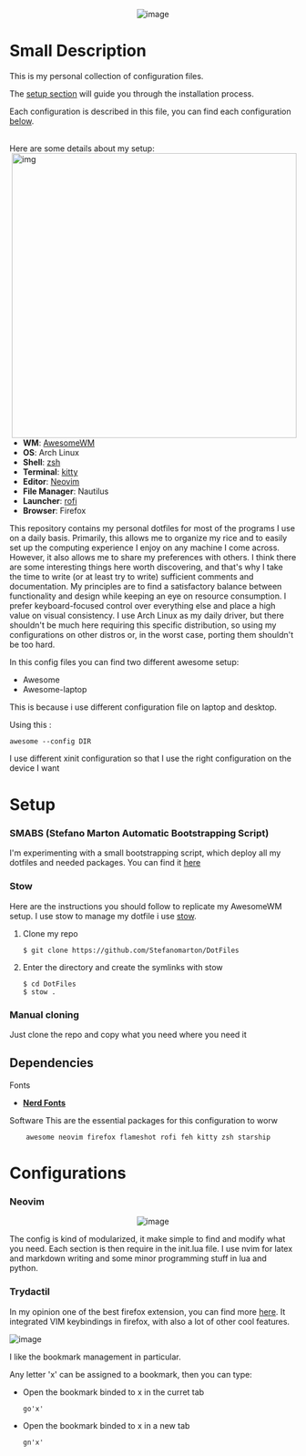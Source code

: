 <div align=center>

![image](https://user-images.githubusercontent.com/80684231/192342745-7266665d-362b-42e4-acee-6ae3c7c6a633.png)
</div>

# Small Description

This is my personal collection of configuration files.

The [setup section](#setup) will guide you through the installation process.

Each configuration is described in this file, you can find each configuration [below](#Configurations).

<br> 
Here are some details about my setup:

<img src="https://user-images.githubusercontent.com/80684231/192327751-5584bd54-a99d-495b-a545-e1d627d3bf3a.png" alt="img" align="right" width="500px">



+ **WM**: [AwesomeWM](https://github.com/awesomeWM/awesome/) 
+ **OS**: Arch Linux
+ **Shell**: [zsh](https://wiki.archlinux.org/index.php/Zsh)
+ **Terminal**: [kitty](https://github.com/kovidgoyal/kitty/) 
+ **Editor**: [Neovim](https://github.com/neovim/neovim/) 
+ **File Manager**: Nautilus
+ **Launcher**: [rofi](https://github.com/davatorium/rofi/)
+ **Browser**: Firefox
  
  
This repository contains my personal dotfiles for most of the programs I use on a daily basis. Primarily, this allows me to organize my rice and to easily set up        the computing experience I enjoy on any machine I come across. However, it also allows me to share my preferences with others. I think there are some interesting        things here worth discovering, and that's why I take the time to write (or at least try to write) sufficient comments and documentation.
My principles are to find a satisfactory balance between functionality and design while keeping an eye on resource consumption. I prefer keyboard-focused control over everything else and place a high value on visual consistency. I use Arch Linux as my daily driver, but there shouldn't be much here requiring this specific distribution, so using my configurations on other distros or, in the worst case, porting them shouldn't be too hard.

In this config files you can find two different awesome setup:
+ Awesome 
+ Awesome-laptop

This is because i use different configuration file on laptop and desktop. 

Using this :
      
    awesome --config DIR

I use different xinit configuration so that I use the right configuration on the device I want
 
 
# Setup

### SMABS (Stefano Marton Automatic Bootstrapping Script)
I'm experimenting with a small bootstrapping script, which deploy all my dotfiles and needed packages.
You can find it [here](https://github.com/Stefanomarton/SMABS)

### Stow 
Here are the instructions you should follow to replicate my AwesomeWM setup. 
I use stow to manage my dotfile i use [stow](https://www.gnu.org/software/stow/).

1. Clone my repo
    
       $ git clone https://github.com/Stefanomarton/DotFiles
 
2. Enter the directory and create the symlinks with stow

       $ cd DotFiles 
       $ stow .

### Manual cloning 

Just clone the repo and copy what you need where you need it

## Dependencies
Fonts
+ [**Nerd Fonts**](https://www.nerdfonts.com/font-downloads)

Software
This are the essential packages for this configuration to worw 
          
        awesome neovim firefox flameshot rofi feh kitty zsh starship

# Configurations
### Neovim

<div align=center>
  
![image](https://user-images.githubusercontent.com/80684231/192338331-b0bd3b3b-d508-419c-b350-98a1204bdf30.png)
  
</div>

The config is kind of modularized, it make simple to find and modify what you need. Each section is then require in the init.lua file. 
I use nvim for latex and markdown writing and some minor programming stuff in lua and python.

### Trydactil
In my opinion one of the best firefox extension, you can find more [here](https://github.com/tridactyl/tridactyl). 
It integrated VIM keybindings in firefox, with also a lot of other cool features.

![image](https://user-images.githubusercontent.com/80684231/192339889-6cb1f369-26da-4064-8d56-69285543b995.png)

I like the bookmark management in particular.

Any letter 'x' can be assigned to a bookmark, then you can type:
+ Open the bookmark binded to x in the curret tab
   
      go'x'

+ Open the bookmark binded to x in a new tab

      gn'x' 



